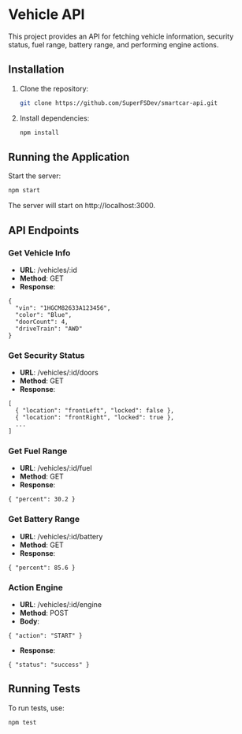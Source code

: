 # Vehicle API

This project provides an API for fetching vehicle information, security status, fuel range, battery range, and performing engine actions.

## Installation

1. Clone the repository:

   ```sh
   git clone https://github.com/SuperFSDev/smartcar-api.git

   ```

2. Install dependencies:
   ```sh
   npm install
   ```

## Running the Application

Start the server:

```sh
npm start
```

The server will start on http://localhost:3000.

## API Endpoints

### Get Vehicle Info

- **URL**: /vehicles/:id
- **Method**: GET
- **Response**:

```
{
  "vin": "1HGCM82633A123456",
  "color": "Blue",
  "doorCount": 4,
  "driveTrain": "AWD"
}
```

### Get Security Status

- **URL**: /vehicles/:id/doors
- **Method**: GET
- **Response**:

```
[
  { "location": "frontLeft", "locked": false },
  { "location": "frontRight", "locked": true },
  ...
]
```

### Get Fuel Range

- **URL**: /vehicles/:id/fuel
- **Method**: GET
- **Response**:

```
{ "percent": 30.2 }
```

### Get Battery Range

- **URL**: /vehicles/:id/battery
- **Method**: GET
- **Response**:

```
{ "percent": 85.6 }
```

### Action Engine

- **URL**: /vehicles/:id/engine
- **Method**: POST
- **Body**:

```
{ "action": "START" }

```

- **Response**:

```
{ "status": "success" }
```

## Running Tests

To run tests, use:

```sh
npm test
```
